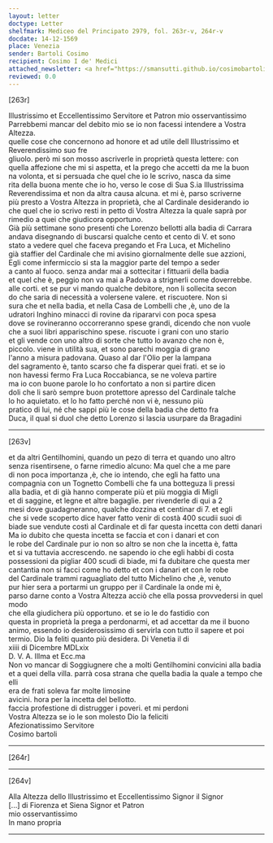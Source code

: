 ```yaml
---
layout: letter
doctype: Letter
shelfmark: Mediceo del Principato 2979, fol. 263r-v, 264r-v
docdate: 14-12-1569
place: Venezia
sender: Bartoli Cosimo
recipient: Cosimo I de' Medici
attached_newsletter: <a href="https://smansutti.github.io/cosimobartoli/texts/3080_166/">3080_166</a>
reviewed: 0.0
---
```


[263r]  
  
  
Illustrissimo et Eccellentissimo Servitore et Patron mio osservantissimo  
Parrebbemi mancar del debito mio se io non facessi intendere a Vostra Altezza.  
quelle cose che concernono ad honore et ad utile dell Illustrissimo et Reverendissimo suo fre  
gliuolo. però mi son mosso ascriverle in proprietà questa lettere: con  
quella affezione che mi si aspetta, et la prego che accetti da me la buon  
na volonta, et si persuada che quel che io le scrivo, nasca da sime  
rita della buona mente che io ho, verso le cose di Sua S.ia Illustrissima  
Reverendissima et non da altra causa alcuna. et mi è, parso scriverne  
più presto a Vostra Altezza in proprietà, che al Cardinale desiderando io  
che quel che io scrivo resti in petto di Vostra Altezza la quale saprà por  
rimedio a quei che giudicora opportuno.  
Già più settimane sono presenti che Lorenzo bellotti alla badia di Carrara  
andava disegnando di buscarsi qualche cento et cento di V. et sono  
stato a vedere quel che faceva pregando et Fra Luca, et Michelino  
già staffier del Cardinale che mi avisino giornalmente delle sue azzioni,  
Egli come infermiccio si sta la maggior parte del tempo a seder  
a canto al fuoco. senza andar mai a sottecitar i fittuarii della badia  
et quel che è, peggio non va mai a Padova a strignerli come doverrebbe.  
alle corti. et se pur vi mando qualche debitore, non li sollecita secon  
do che saria di necessità a volersene valere. et riscuotere. Non si  
sura che et nella badia, et nella Casa de Lombelli che ,è, uno de la  
udratori Inghino minacci di rovine da ripararvi con poca spesa  
dove se rovineranno occorreranno spese grandi, dicendo che non vuole  
che a suoi libri apparischino spese. riscuote i grani con uno stario  
et gli vende con uno altro di sorte che tutto lo avanzo che non è,  
piccolo. viene in utilità sua, et sono parechi moggia di grano  
l'anno a misura padovana. Quaso al dar l'Olio per la lampana  
del sagramento è, tanto scarso che fa disperar quei frati. et se io  
non havessi fermo Fra Luca Roccabianca, se ne voleva partire  
ma io con buone parole lo ho confortato a non si partire dicen  
doli che li sarò sempre buon protettore apresso del Cardinale talche  
lo ho aquietato. et lo ho fatto perché non vi è, nessuno più  
pratico di lui, né che sappi più le cose della badia che detto fra  
Duca, il qual si duol che detto Lorenzo si lascia usurpare da Bragadini  
  
---  

[263v]  
  
  
et da altri Gentilhomini, quando un pezo di terra et quando uno altro  
senza risentirsene, o farne rimedio alcuno: Ma quel che a me pare  
di non poca importanza ,è, che io intendo, che egli ha fatto una  
compagnia con un Tognetto Combelli che fa una botteguza li pressi  
alla badia, et di già hanno comperate più et più moggia di Migli  
et di saggine, et legne et altre bagaglie. per rivenderle di qui a 2  
mesi dove guadagneranno, qualche dozzina et centinar di 7. et egli  
che si vede scoperto dice haver fatto venir di costà 400 scudii suoi dì  
biade sue vendute costì al Cardinale et di far questa incetta con detti danari  
Ma io dubito che questa incetta se faccia et con i danari et con  
le robe del Cardinale pur io non so altro se non che la incetta è, fatta  
et si va tuttavia accrescendo. ne sapendo io che egli habbi di costa  
possessioni da pigliar 400 scudi di biade, mi fa dubitare che questa mer  
cantantia non si facci come ho detto et con i danari et con le robe  
del Cardinale trammi raguagliato del tutto Michelino che ,è, venuto  
pur hier sera a portarmi un gruppo per il Cardinale la onde mi è,  
parso darne conto a Vostra Altezza acciò che ella possa provvedersi in quel modo  
che ella giudichera più opportuno. et se io le do fastidio con  
questa in proprietà la prega a perdonarmi, et ad accettar da me il buono  
animo, essendo io desiderosissimo di servirla con tutto il sapere et poi  
termio. Dio la feliti quanto più desidera. Di Venetia il di  
xiiii di Dicembre MDLxix  
D. V. A. Illma et Ecc.ma  
Non vo mancar di Soggiugnere che a molti Gentilhomini convicini alla badia  
et a quei della villa. parrà cosa strana che quella badia la quale a tempo che elli  
era de frati soleva far molte limosine  
avicini. hora per la incetta del bellotto.  
faccia profestione di distrugger i poveri. et mi perdoni  
Vostra Altezza se io le son molesto Dio la feliciti  
Afezionatissimo Servitore  
Cosimo bartoli  
  
---  

[264r]  
  
  
  
---  

[264v]  
  
  
Alla Altezza dello Illustrissimo et Eccellentissimo Signor il Signor  
[...] di Fiorenza et Siena Signor et Patron  
mio osservantissimo  
In mano propria  
  
---  

